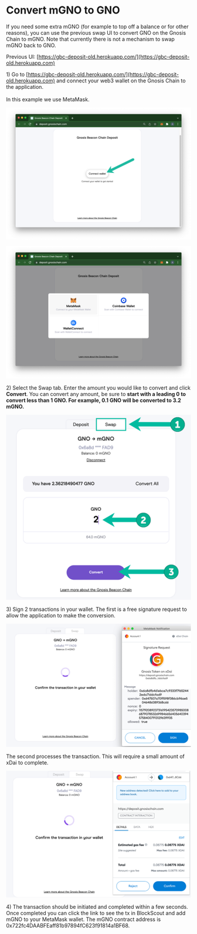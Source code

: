 # Convert mGNO to GNO

If you need some extra mGNO (for example to top off a balance or for other reasons), you can use the previous swap UI to convert GNO on the Gnosis Chain to mGNO. Note that currently there is not a mechanism to swap mGNO back to GNO.&#x20;

Previous UI: [https://gbc-deposit-old.herokuapp.com/](https://gbc-deposit-old.herokuapp.com)

1\) Go to [https://gbc-deposit-old.herokuapp.com/](https://gbc-deposit-old.herokuapp.com) and connect your web3 wallet on the Gnosis Chain to the application. \
\
In this example we use MetaMask.

![](<../../.gitbook/assets/UI-1 (1).png>)

![](<../../.gitbook/assets/UI-2 (1).png>)

2\) Select the Swap tab. Enter the amount you would like to convert and click **Convert**. You can convert any amount, be sure to **start with a leading 0 to convert less than 1 GNO. For example, 0.1 GNO will be converted to 3.2 mGNO.**

![](../../.gitbook/assets/swap-1.png)

3\) Sign 2 transactions in your wallet. The first is a free signature request to allow the application to make the conversion.

![](../../.gitbook/assets/pt2.png)

The second processes the transaction. This will require a small amount of xDai to complete.

![](../../.gitbook/assets/2tx.png)

&#x20;4\) The transaction should be initiated and completed within a few seconds. Once completed you can click the link to see the tx in BlockScout and add mGNO to your MetaMask wallet. The mGNO contract address is 0x722fc4DAABFEaff81b97894fC623f91814a1BF68.
